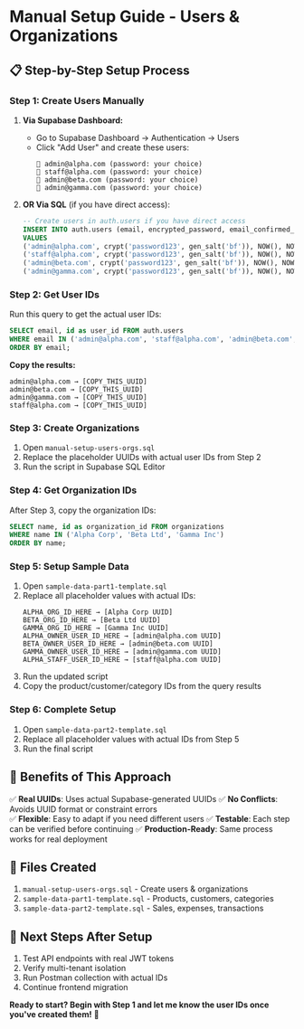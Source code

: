 # Manual Setup Guide - Users & Organizations

## 📋 Step-by-Step Setup Process

### **Step 1: Create Users Manually**
1. **Via Supabase Dashboard:**
   - Go to Supabase Dashboard → Authentication → Users
   - Click "Add User" and create these users:
     ```
     📧 admin@alpha.com (password: your choice)
     📧 staff@alpha.com (password: your choice)  
     📧 admin@beta.com (password: your choice)
     📧 admin@gamma.com (password: your choice)
     ```

2. **OR Via SQL** (if you have direct access):
   ```sql
   -- Create users in auth.users if you have direct access
   INSERT INTO auth.users (email, encrypted_password, email_confirmed_at, created_at, updated_at)
   VALUES 
   ('admin@alpha.com', crypt('password123', gen_salt('bf')), NOW(), NOW(), NOW()),
   ('staff@alpha.com', crypt('password123', gen_salt('bf')), NOW(), NOW(), NOW()),
   ('admin@beta.com', crypt('password123', gen_salt('bf')), NOW(), NOW(), NOW()),
   ('admin@gamma.com', crypt('password123', gen_salt('bf')), NOW(), NOW(), NOW());
   ```

### **Step 2: Get User IDs**
Run this query to get the actual user IDs:
```sql
SELECT email, id as user_id FROM auth.users 
WHERE email IN ('admin@alpha.com', 'staff@alpha.com', 'admin@beta.com', 'admin@gamma.com')
ORDER BY email;
```

**Copy the results:**
```
admin@alpha.com → [COPY_THIS_UUID]
admin@beta.com → [COPY_THIS_UUID] 
admin@gamma.com → [COPY_THIS_UUID]
staff@alpha.com → [COPY_THIS_UUID]
```

### **Step 3: Create Organizations**
1. Open `manual-setup-users-orgs.sql`
2. Replace the placeholder UUIDs with actual user IDs from Step 2
3. Run the script in Supabase SQL Editor

### **Step 4: Get Organization IDs** 
After Step 3, copy the organization IDs:
```sql
SELECT name, id as organization_id FROM organizations 
WHERE name IN ('Alpha Corp', 'Beta Ltd', 'Gamma Inc')
ORDER BY name;
```

### **Step 5: Setup Sample Data**
1. Open `sample-data-part1-template.sql`
2. Replace all placeholder values with actual IDs:
   ```
   ALPHA_ORG_ID_HERE → [Alpha Corp UUID]
   BETA_ORG_ID_HERE → [Beta Ltd UUID] 
   GAMMA_ORG_ID_HERE → [Gamma Inc UUID]
   ALPHA_OWNER_USER_ID_HERE → [admin@alpha.com UUID]
   BETA_OWNER_USER_ID_HERE → [admin@beta.com UUID]
   GAMMA_OWNER_USER_ID_HERE → [admin@gamma.com UUID]
   ALPHA_STAFF_USER_ID_HERE → [staff@alpha.com UUID]
   ```
3. Run the updated script
4. Copy the product/customer/category IDs from the query results

### **Step 6: Complete Setup**
1. Open `sample-data-part2-template.sql`
2. Replace all placeholder values with actual IDs from Step 5
3. Run the final script

## 🎯 Benefits of This Approach

✅ **Real UUIDs**: Uses actual Supabase-generated UUIDs
✅ **No Conflicts**: Avoids UUID format or constraint errors  
✅ **Flexible**: Easy to adapt if you need different users
✅ **Testable**: Each step can be verified before continuing
✅ **Production-Ready**: Same process works for real deployment

## 📁 Files Created

1. `manual-setup-users-orgs.sql` - Create users & organizations
2. `sample-data-part1-template.sql` - Products, customers, categories  
3. `sample-data-part2-template.sql` - Sales, expenses, transactions

## 🔄 Next Steps After Setup

1. Test API endpoints with real JWT tokens
2. Verify multi-tenant isolation 
3. Run Postman collection with actual IDs
4. Continue frontend migration

**Ready to start? Begin with Step 1 and let me know the user IDs once you've created them!** 🚀
